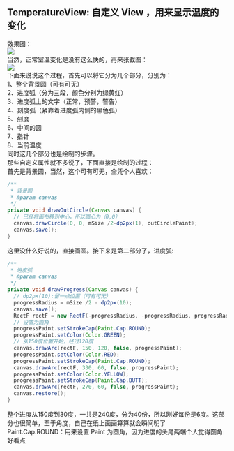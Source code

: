 ## TemperatureView: 自定义 View ，用来显示温度的变化
效果图：<br/>
![](https://github.com/ljuns/TemperatureView/blob/master/temperature/source/temp.gif)<br/>
当然，正常室温变化是没有这么快的，再来张截图：<br/>
![](https://github.com/ljuns/TemperatureView/blob/master/temperature/source/temp_1.png)<br/>
下面来说说这个过程，首先可以将它分为几个部分，分别为：<br/>
1、整个背景圆（可有可无）<br/>
2、进度弧（分为三段，颜色分别为绿黄红）<br/>
3、进度弧上的文字（正常，预警，警告）<br/>
4、刻度弧（紧靠着进度弧内侧的黑色弧）<br/>
5、刻度<br/>
6、中间的圆<br/>
7、指针<br/>
8、当前温度<br/>
同时这几个部分也是绘制的步骤。<br/>
那些自定义属性就不多说了，下面直接是绘制的过程：<br/>
首先是背景圆，当然，这个可有可无，全凭个人喜欢：<br/>
``` Java
/**
 * 背景圆
 * @param canvas
 */
private void drawOutCircle(Canvas canvas) {
  // 已经将画布移到中心，所以圆心为（0,0）
  canvas.drawCircle(0, 0, mSize /2-dp2px(1), outCirclePaint);
  canvas.save();
}
```
这里没什么好说的，直接画圆。接下来是第二部分了，进度弧:<br/>
``` Java
/**
 * 进度弧
 * @param canvas
 */
private void drawProgress(Canvas canvas) {
  // dp2px(10):留一点位置（可有可无）
  progressRadius = mSize /2 - dp2px(10);
  canvas.save();
  RectF rectF = new RectF(-progressRadius, -progressRadius, progressRadius, progressRadius);
  // 设置为圆角
  progressPaint.setStrokeCap(Paint.Cap.ROUND);
  progressPaint.setColor(Color.GREEN);
  // 从150度位置开始，经过120度
  canvas.drawArc(rectF, 150, 120, false, progressPaint);
  progressPaint.setColor(Color.RED);
  progressPaint.setStrokeCap(Paint.Cap.ROUND);
  canvas.drawArc(rectF, 330, 60, false, progressPaint);
  progressPaint.setColor(Color.YELLOW);
  progressPaint.setStrokeCap(Paint.Cap.BUTT);
  canvas.drawArc(rectF, 270, 60, false, progressPaint);
  canvas.restore();
}
```
整个进度从150度到30度，一共是240度，分为40份，所以刚好每份是6度。这部分也很简单，至于角度，自己在纸上画画算算就会瞬间明了<br/>
Paint.Cap.ROUND：用来设置 Paint 为圆角，因为进度的头尾两端个人觉得圆角好看点<br/>

